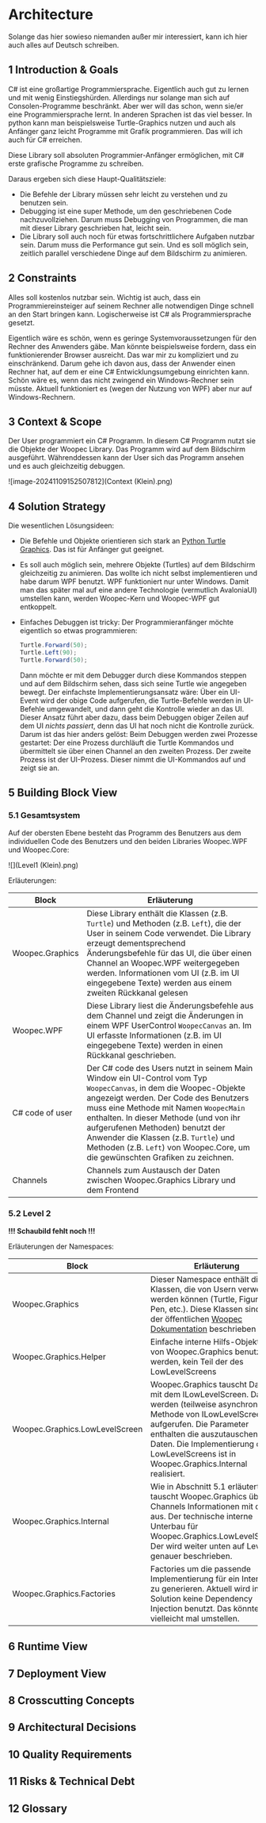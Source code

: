 # Architecture

Solange das hier sowieso niemanden außer mir interessiert, kann ich hier auch alles auf Deutsch schreiben.

## 1 Introduction & Goals

C# ist eine großartige Programmiersprache. Eigentlich auch gut zu lernen und mit wenig Einstiegshürden. Allerdings nur solange man sich auf Consolen-Programme beschränkt. Aber wer will das schon, wenn sie/er eine Programmiersprache lernt. In anderen Sprachen ist das viel besser. In python kann man beispielsweise Turtle-Graphics nutzen und auch als Anfänger ganz leicht Programme mit Grafik programmieren. Das will ich auch für C# erreichen.

Diese Library soll absoluten Programmier-Anfänger ermöglichen, mit C# erste grafische Programme zu schreiben.

Daraus ergeben sich diese Haupt-Qualitätsziele:

* Die Befehle der Library müssen sehr leicht zu verstehen und zu benutzen sein.
* Debugging ist eine super Methode, um den geschriebenen Code nachzuvollziehen. Darum muss Debugging von Programmen, die man mit dieser Library geschrieben hat, leicht sein.
* Die Library soll auch noch für etwas fortschrittlichere Aufgaben nutzbar sein. Darum muss die Performance gut sein. Und es soll möglich sein, zeitlich parallel verschiedene Dinge auf dem Bildschirm zu animieren.

## 2 Constraints

Alles soll kostenlos nutzbar sein. Wichtig ist auch, dass ein Programmiereinsteiger auf seinem Rechner alle notwendigen Dinge schnell an den Start bringen kann. Logischerweise ist C# als Programmiersprache gesetzt. 

Eigentlich wäre es schön, wenn es geringe Systemvoraussetzungen für den Rechner des Anwenders gäbe. Man könnte beispielsweise fordern, dass ein funktionierender Browser ausreicht. Das war mir zu kompliziert und zu einschränkend. Darum gehe ich davon aus, dass der Anwender einen Rechner hat, auf dem er eine C# Entwicklungsumgebung einrichten kann. Schön wäre es, wenn das nicht zwingend ein Windows-Rechner sein müsste. Aktuell funktioniert es (wegen der Nutzung von WPF) aber nur auf Windows-Rechnern.

## 3 Context & Scope

Der User programmiert ein C# Programm. In diesem C# Programm nutzt sie die Objekte der Woopec Library. Das Programm wird auf dem Bildschirm ausgeführt. Währenddessen kann der User sich das Programm ansehen und es auch gleichzeitig debuggen.

![image-20241109152507812](Context (Klein).png)



## 4 Solution Strategy

Die wesentlichen Lösungsideen:

* Die Befehle und Objekte orientieren sich stark an [Python Turtle Graphics](https://docs.python.org/3/library/turtle.html#module-turtle). Das ist für Anfänger gut geeignet.

* Es soll auch möglich sein, mehrere Objekte (Turtles) auf dem Bildschirm gleichzeitig zu animieren. Das wollte ich nicht selbst implementieren und habe darum WPF benutzt. WPF funktioniert nur unter Windows. Damit man das später mal auf eine andere Technologie (vermutlich AvaloniaUI) umstellen kann, werden Woopec-Kern und Woopec-WPF gut entkoppelt.

* Einfaches Debuggen ist tricky:
  Der Programmieranfänger möchte eigentlich so etwas programmieren:

  ```csharp
  Turtle.Forward(50);
  Turtle.Left(90);
  Turtle.Forward(50);
  ```

  Dann möchte er mit dem Debugger durch diese Kommandos steppen und auf dem Bildschirm sehen, dass sich seine Turtle wie angegeben bewegt. 
  Der einfachste Implementierungsansatz wäre: Über ein UI-Event wird der obige Code aufgerufen, die Turtle-Befehle werden in UI-Befehle umgewandelt, und dann geht die Kontrolle wieder an das UI. Dieser Ansatz führt aber dazu, dass beim Debuggen obiger Zeilen auf dem UI *nichts passiert*, denn das UI hat noch nicht die Kontrolle zurück.
  Darum ist das hier anders gelöst: Beim Debuggen werden zwei Prozesse gestartet: Der eine Prozess durchläuft die Turtle Kommandos und übermittelt sie über einen Channel an den zweiten Prozess. Der zweite Prozess ist der UI-Prozess. Dieser nimmt die UI-Kommandos auf und zeigt sie an.

## 5 Building Block View

### 5.1 Gesamtsystem

Auf der obersten Ebene besteht das Programm des Benutzers aus dem individuellen Code des Benutzers und den beiden Libraries Woopec.WPF und Woopec.Core:

![](Level1 (Klein).png)

Erläuterungen:

| Block           | Erläuterung                                                  |
| --------------- | ------------------------------------------------------------ |
| Woopec.Graphics | Diese Library enthält die Klassen (z.B. `Turtle`) und Methoden (z.B. `Left`), die der User in seinem Code verwendet. Die Library erzeugt dementsprechend Änderungsbefehle für das UI, die über einen Channel an Woopec.WPF weitergegeben werden. Informationen vom UI (z.B. im UI eingegebene Texte) werden aus einem zweiten Rückkanal gelesen |
| Woopec.WPF      | Diese Library liest die Änderungsbefehle aus dem Channel und zeigt die Änderungen in einem WPF UserControl `WoopecCanvas` an. Im UI erfasste Informationen (z.B. im UI eingegebene Texte) werden in einen Rückkanal geschrieben. |
| C# code of user | Der C# code des Users nutzt in seinem Main Window ein UI-Control vom Typ `WoopecCanvas`, in dem die Woopec-Objekte angezeigt werden. Der Code des Benutzers muss eine Methode mit Namen `WoopecMain` enthalten. In dieser Methode (und von ihr aufgerufenen Methoden) benutzt der Anwender die Klassen (z.B. `Turtle`) und Methoden (z.B. `Left`) von Woopec.Core, um die gewünschten Grafiken zu zeichnen. |
| Channels        | Channels zum Austausch der Daten zwischen Woopec.Graphics Library und dem Frontend |

### 5.2 Level 2

**!!! Schaubild fehlt noch !!!**



Erläuterungen der Namespaces:

| Block                          | Erläuterung                                                  |
| ------------------------------ | ------------------------------------------------------------ |
| Woopec.Graphics                | Dieser Namespace enthält die Klassen, die von Usern verwendet werden können (Turtle, Figure, Pen, etc.). Diese Klassen sind in der öffentlichen [Woopec Dokumentation](https://frank.woopec.net/woopec-docs-index.html) beschrieben |
| Woopec.Graphics.Helper         | Einfache interne Hilfs-Objekte, die von Woopec.Graphics benutzt werden, kein Teil der des LowLevelScreens |
| Woopec.Graphics.LowLevelScreen | Woopec.Graphics tauscht Daten mit dem ILowLevelScreen. Dazu werden (teilweise asynchrone) Methode von ILowLevelScreen aufgerufen. Die Parameter enthalten die auszutauschenden Daten. Die Implementierung des LowLevelScreens ist in Woopec.Graphics.Internal realisiert. |
| Woopec.Graphics.Internal       | Wie in Abschnitt 5.1 erläutert, tauscht Woopec.Graphics über Channels Informationen mit dem UI aus. Der technische interne Unterbau für Woopec.Graphics.LowLevelScreen. Der wird weiter unten auf Level 3 genauer beschrieben. |
| Woopec.Graphics.Factories      | Factories um die passende Implementierung für ein Interface zu generieren. Aktuell wird in der Solution keine Dependency Injection benutzt. Das könnte man vielleicht mal umstellen. |



## 6 Runtime View

## 7 Deployment View

## 8 Crosscutting Concepts

## 9 Architectural Decisions

## 10 Quality Requirements

## 11 Risks & Technical Debt

## 12 Glossary





